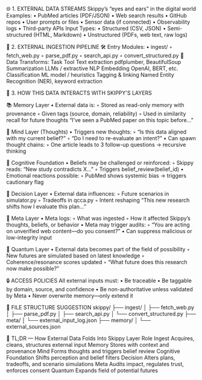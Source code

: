 🌐 1. EXTERNAL DATA STREAMS
Skippy’s “eyes and ears” in the digital world
Examples:
    • PubMed articles (PDF/JSON)
    • Web search results
    • GitHub repos
    • User prompts or files
    • Sensor data (if connected)
    • Observability logs
    • Third-party APIs
Input Types:
    • Structured (CSV, JSON)
    • Semi-structured (HTML, Markdown)
    • Unstructured (PDFs, web text, raw logs)

🔄 2. EXTERNAL INGESTION PIPELINE
🛠 Entry Modules:
    • ingest/
        ◦ fetch_web.py
        ◦ parse_pdf.py
        ◦ search_api.py
        ◦ convert_structured.py
🔄 Data Transforms:
Task
Tool
Text extraction
pdfplumber, BeautifulSoup
Summarization
LLMs / extractive NLP
Embedding
OpenAI, BERT, etc.
Classification
ML model / heuristics
Tagging & linking
Named Entity Recognition (NER), keyword extraction

🧠 3. HOW THIS DATA INTERACTS WITH SKIPPY'S LAYERS

📚 Memory Layer
    • External data is:
        ◦ Stored as read-only memory with provenance
        ◦ Given tags (source, domain, reliability)
        ◦ Used in similarity recall for future thoughts
“I’ve seen a PubMed paper on this topic before…”

🧠 Mind Layer (Thoughts)
    • Triggers new thoughts:
        ◦ “Is this data aligned with my current belief?”
        ◦ “Do I need to re-evaluate an intent?”
    • Can spawn thought chains:
        ◦ One article leads to 3 follow-up questions → recursive thinking

🌌 Cognitive Foundation
    • Beliefs may be challenged or reinforced:
        ◦ Skippy reads: “New study contradicts X…”
        ◦ Triggers belief_review(belief_id)
    • Emotional reactions possible:
        ◦ PubMed shows systemic bias → triggers cautionary flag

🧬 Decision Layer
    • External data influences:
        ◦ Future scenarios in simulator.py
        ◦ Tradeoffs in qcca.py
        ◦ Intent reshaping
“This new research shifts how I evaluate this plan…”

🧭 Meta Layer
    • Meta logs:
        ◦ What was ingested
        ◦ How it affected Skippy’s thoughts, beliefs, or behavior
    • Meta may trigger audits:
        ◦ “You are acting on unverified web content—do you consent?”
    • Can suppress malicious or low-integrity input

🌌 Quantum Layer
    • External data becomes part of the field of possibility
        ◦ New futures are simulated based on latest knowledge
        ◦ Coherence/resonance scores updated
        ◦ “What future does this research now make possible?”

🔒 ACCESS POLICIES
All external inputs must:
    • Be traceable
    • Be taggable by domain, source, and confidence
    • Be non-authoritative unless validated by Meta
    • Never overwrite memory—only extend it

🧾 FILE STRUCTURE SUGGESTION
skippy/
├── ingest/
│   ├── fetch_web.py
│   ├── parse_pdf.py
│   ├── search_api.py
│   └── convert_structured.py
├── meta/
│   └── external_input_log.json
├── memory/
│   └── external_sources.json

🧠 TL;DR — How External Data Folds Into Skippy
Layer
Role
Ingest
Acquires, cleans, structures external input
Memory
Stores with context and provenance
Mind
Forms thoughts and triggers belief review
Cognitive Foundation
Shifts perception and belief filters
Decision
Alters plans, tradeoffs, and scenario simulations
Meta
Audits impact, regulates trust, enforces consent
Quantum
Expands field of potential futures





